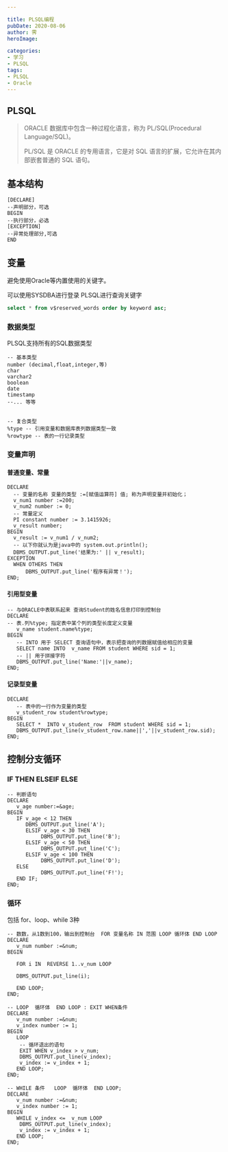 ```yaml
---

title: PLSQL编程
pubDate: 2020-08-06
author: 霁
heroImage:

categories:
- 学习
- PLSQL
tags:
- PLSQL
- Oracle
---
```


## PLSQL

> ORACLE 数据库中包含一种过程化语言，称为 PL/SQL(Procedural Language/SQL)。
>
> PL/SQL 是 ORACLE 的专用语言，它是对 SQL 语言的扩展，它允许在其内部嵌套普通的 SQL 语句。



## 基本结构

```plsql
[DECLARE]
--声明部分，可选
BEGIN
--执行部分，必选
[EXCEPTION]
--异常处理部分,可选
END
```

## 变量

避免使用Oracle等内置使用的关键字。

可以使用SYSDBA进行登录 PLSQL进行查询关键字

```sql
select * from v$reserved_words order by keyword asc;
```

### 数据类型

PLSQL支持所有的SQL数据类型

```plsql
-- 基本类型
number (decimal,float,integer,等)
char
varchar2
boolean
date
timestamp
--... 等等


-- 复合类型
%type -- 引用变量和数据库表列数据类型一致
%rowtype -- 表的一行记录类型
```

### 变量声明

#### 普通变量、常量

```plsql
DECLARE
  -- 变量的名称 变量的类型 :=[赋值运算符] 值; 称为声明变量并初始化；
  v_num1 number :=200; 
  v_num2 number := 0;
  -- 常量定义
  PI constant number := 3.1415926;
  v_result number;
BEGIN
  v_result := v_num1 / v_num2;
  -- 以下你就认为是java中的 system.out.println();
  DBMS_OUTPUT.put_line('结果为:' || v_result);
EXCEPTION
  WHEN OTHERS THEN
      DBMS_OUTPUT.put_line('程序有异常！');
END;
```

#### 引用型变量

```plsql
-- 与ORACLE中表联系起来 查询Student的姓名信息打印到控制台
DECLARE
-- 表.列%type; 指定表中某个列的类型长度定义变量
   v_name student.name%type;
BEGIN
   -- INTO 用于 SELECT 查询语句中，表示把查询的列数据赋值给相应的变量
   SELECT name INTO  v_name FROM student WHERE sid = 1;
   -- || 用于拼接字符
   DBMS_OUTPUT.put_line('Name:'||v_name);
END;

```

#### 记录型变量

```plSQL
DECLARE
   -- 表中的一行作为变量的类型
   v_student_row student%rowtype;
BEGIN
   SELECT *  INTO v_student_row  FROM student WHERE sid = 1;
   DBMS_OUTPUT.put_line(v_student_row.name||','||v_student_row.sid);
END;
```

## 控制分支循环

### IF THEN ELSEIF ELSE

```plsql
-- 判断语句
DECLARE
   v_age number:=&age;
BEGIN
   IF v_age < 12 THEN
      DBMS_OUTPUT.put_line('A');
      ELSIF v_age < 30 THEN
           DBMS_OUTPUT.put_line('B');
      ELSIF v_age < 50 THEN
           DBMS_OUTPUT.put_line('C');
      ELSIF v_age < 100 THEN
           DBMS_OUTPUT.put_line('D');
   ELSE
           DBMS_OUTPUT.put_line('F!');
   END IF;  
END;
```

### 循环

包括 for、loop、while 3种

```plsql
-- 数数，从1数到100，输出到控制台  FOR 变量名称 IN 范围 LOOP 循环体 END LOOP 
DECLARE
   v_num number :=&num;
BEGIN
   
   FOR i IN  REVERSE 1..v_num LOOP
     
   DBMS_OUTPUT.put_line(i);
   
   END LOOP;
END;

-- LOOP  循环体  END LOOP : EXIT WHEN条件
DECLARE
   v_num number :=&num;
   v_index number := 1;
BEGIN
   LOOP
    -- 循环退出的语句
    EXIT WHEN v_index > v_num;
    DBMS_OUTPUT.put_line(v_index);
    v_index := v_index + 1;
   END LOOP;
END;

-- WHILE 条件   LOOP  循环体  END LOOP;
DECLARE
   v_num number :=&num;
   v_index number := 1;
BEGIN
   WHILE v_index <=  v_num LOOP
    DBMS_OUTPUT.put_line(v_index);
    v_index := v_index + 1;
   END LOOP;
END;
```

